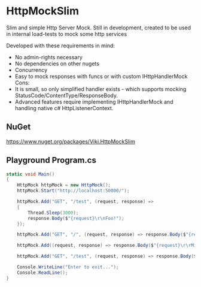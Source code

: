 # HttpMockSlim

Slim and simple  Http Server Mock.
Still in development, created to be used in internal load-tests to mock some http services

Developed with these requirements in mind:
* No admin-rights necessary
* No dependencies on other nugets
* Concurrency
* Easy to mock responses with funcs or with custom IHttpHandlerMock
Cons:
* It is small, so only simplified handler exists - which supports mocking StatusCode/ContentType/ResponseBody.
* Advanced features require implementing IHttpHandlerMock and handling native c# HttpListenerContext.

## NuGet
https://www.nuget.org/packages/Viki.HttpMockSlim

## Playground Program.cs
```cs
static void Main()
{
    HttpMock httpMock = new HttpMock();
    httpMock.Start("http://localhost:50000/");

    httpMock.Add("GET", "/test", (request, response) =>
    {
        Thread.Sleep(3000);
        response.Body($"{request}\r\nFoo!");
    });

    httpMock.Add("GET", "/", (request, response) => response.Body($"{request}\r\nWoah!"));

    httpMock.Add((request, response) => response.Body($"{request}\r\rMini Wild!"));

    httpMock.Add("GET", "/test", (request, response) => response.Body($"{request}\r\nBOOO!"));

    Console.WriteLine("Enter to exit...");
    Console.ReadLine();
}
```
